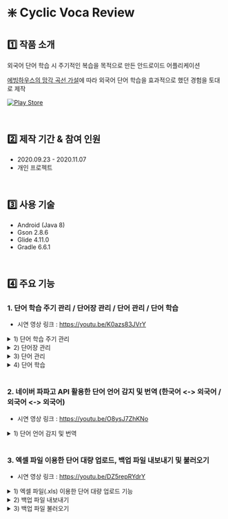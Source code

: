 # :sparkle: Cyclic Voca Review

## :one: 작품 소개

외국어 단어 학습 시 주기적인 복습을 목적으로 만든 안드로이드 어플리케이션

[에빙하우스의 망각 곡선 가설](https://namu.wiki/w/%EB%A7%9D%EA%B0%81%20%EA%B3%A1%EC%84%A0)에 따라 외국어 단어 학습을 효과적으로 했던 경험을 토대로 제작

[![Play Store](https://img.shields.io/badge/Google_Play-414141?style=for-the-badge&logo=google-play&logoColor=white)](https://play.google.com/store/apps/details?id=com.seahahn.cyclicvocareview)

<br/>

## 2️⃣ 제작 기간 & 참여 인원
- 2020.09.23 - 2020.11.07
- 개인 프로젝트

<br/>

## :three: 사용 기술
- Android (Java 8)
- Gson 2.8.6
- Glide 4.11.0
- Gradle 6.6.1


<br/>

## 4️⃣ 주요 기능

<!-- ### 1. 회원가입 / 로그인 (이메일,비밀번호 방식 / 구글 로그인 방식) / 비밀번호 찾기, 재설정
  
[![Cyclic Voca Review - 회원가입, 로그인, 비밀번호](https://user-images.githubusercontent.com/73585246/161056457-de5d7de8-817e-4778-a714-66f642d9d6d5.PNG)](https://youtu.be/SNCOukGS1MU) -->
  

  
<!--   
### 2. 테마 설정, 개발자에게 메일 보내기
  
[![Cyclic Voca Review - 테마 설정, 개발자에게 메일 보내기](https://user-images.githubusercontent.com/73585246/161056533-41e8eb10-748e-4ae3-b1b7-a1e0e77a0b40.PNG)](https://youtu.be/otBcBsYEPE8) -->
  
  
  
### 1. 단어 학습 주기 관리 / 단어장 관리 / 단어 관리 / 단어 학습

- 시연 영상 링크 : https://youtu.be/K0azs83JVrY 

<details>
  <summary>1) 단어 학습 주기 관리</summary><br/>
  
  ![image](https://user-images.githubusercontent.com/73585246/162156927-1f07b78a-0fe4-40e5-80f4-d07f3a50c6c3.png)  
</details>
<details>
  <summary>2) 단어장 관리</summary><br/>
  
  ![image](https://user-images.githubusercontent.com/73585246/162170743-377f5e17-1be5-487f-b160-c039dae9d8fe.png)
  ![image](https://user-images.githubusercontent.com/73585246/162167027-cda13fb6-c89d-49b1-a20b-a2d29ab58521.png)
  ![order_change](https://user-images.githubusercontent.com/73585246/162172436-771e5971-aebd-4ce9-854e-1f22fe568852.gif)
</details>
<details>
  <summary>3) 단어 관리</summary><br/>
  
  ![image](https://user-images.githubusercontent.com/73585246/162170402-92d9729a-e16b-43b2-a499-09b2a5ec2fb4.png)
  ![image](https://user-images.githubusercontent.com/73585246/162167107-c84994f6-bcd3-47df-806f-ec1c4c775bbe.png)
</details>
<details>
  <summary>4) 단어 학습</summary><br/>
  
  ![image](https://user-images.githubusercontent.com/73585246/162170313-abe0c63b-4317-423f-8ad4-f8da786b863c.png)
  ![image](https://user-images.githubusercontent.com/73585246/162170326-b3656765-bbd9-4b6c-a835-e03f870eb77d.png)
</details>
  
<br/>

### 2. 네이버 파파고 API 활용한 단어 언어 감지 및 번역 (한국어 <-> 외국어 / 외국어 <-> 외국어)

- 시연 영상 링크 : https://youtu.be/O8ysJ7ZhKNo

<details>
  <summary>1) 단어 언어 감지 및 번역</summary><br/>
  
  ![image](https://user-images.githubusercontent.com/73585246/162174294-dfdc805b-c2ca-4ab7-b5b4-a61cca111ebf.png)
  ![image](https://user-images.githubusercontent.com/73585246/162174313-546d0a2b-3802-4ec2-9e28-06fb6f3fb35a.png)
</details>
  
<br/>

### 3. 엑셀 파일 이용한 단어 대량 업로드, 백업 파일 내보내기 및 불러오기

- 시연 영상 링크 : https://youtu.be/DZ5repRYdrY
  
<details>
  <summary>1) 엑셀 파일(.xls) 이용한 단어 대량 업로드 기능</summary><br/>
  
  ![image](https://user-images.githubusercontent.com/73585246/162178135-fd681fcb-8770-44be-819e-8f6ebed27ed5.png)
</details>
<details>
  <summary>2) 백업 파일 내보내기</summary><br/>
  
  ![image](https://user-images.githubusercontent.com/73585246/162178253-506cd25b-dfae-4311-9dad-8889dbf08b5f.png)
</details>
<details>
  <summary>3) 백업 파일 불러오기</summary><br/>
  
  ![image](https://user-images.githubusercontent.com/73585246/162178266-72f02387-5771-44b4-98fa-8e2d8ed5f321.png)
</details>
